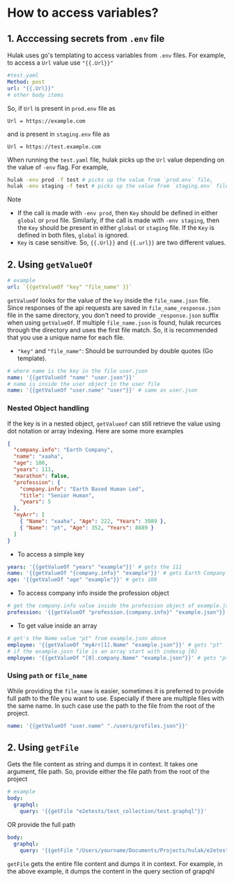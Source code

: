 # How to access variables?

## 1. Acccessing secrets from `.env` file

Hulak uses go's templating to access variables from `.env` files. For example, to access a `Url` value use `"{{.Url}}"`

```yaml
#test.yaml
Method: post
url: "{{.Url}}"
# other body items
```

So, if `Url` is present in `prod.env` file as

```env
Url = https://example.com
```

and is present in `staging.env` file as

```env
Url = https://test.example.com
```

When running the `test.yaml` file, hulak picks up the `Url` value depending on the value of `-env` flag. For example,

```bash
hulak -env prod -f test # picks up the value from `prod.env` file,
hulak -env staging -f test # picks up the value from `staging.env` file
```

> [!Note]
>
> - If the call is made with `-env prod`, then `Key` should be defined in either `global` or `prod` file. Similarly, if the call is made with `-env staging`, then the `Key` should be present in either `global` or `staging` file. If the `Key` is defined in both files, `global` is ignored.
> - `Key` is case sensitive. So, `{{.Url}}` and `{{.url}}` are two different values.

## 2. Using `getValueOf`

```yaml
# example
url: `{{getValueOf "key" "file_name" }}`
```

`getValueOf` looks for the value of the `key` inside the `file_name.json` file. Since responses of the api requests are saved in `file_name_response.json` file in the same directory, you don't need to provide `_response.json` suffix when using `getValueOf`. If multiple `file_name.json` is found, hulak recurces through the directory and uses the first file match. So, it is recommended that you use a unique name for each file.

- `"key"` and `"file_name"`: Should be surrounded by double quotes (Go template).

```yaml
# where name is the key in the file user.json
name: '{{getValueOf "name" "user.json"}}'
# name is inside the user object in the user file
name: '{{getValueOf "user.name" "user"}}' # same as user.json
```

### Nested Object handling

If the key is in a nested object, `getValueof` can still retrieve the value using dot notation or array indexing. Here are some more examples

```json
{
  "company.info": "Earth Company",
  "name": "xaaha",
  "age": 100,
  "years": 111,
  "marathon": false,
  "profession": {
    "company.info": "Earth Based Human Led",
    "title": "Senior Human",
    "years": 5
  },
  "myArr": [
    { "Name": "xaaha", "Age": 222, "Years": 3989 },
    { "Name": "pt", "Age": 352, "Years": 8889 }
  ]
}
```

- To access a simple key

```yaml
years: '{{getValueOf "years" "example"}}' # gets the 111
name: '{{getValueOf "{company.info}" "example"}}' # gets Earth Company
age: '{{getValueOf "age" "example"}}' # gets 100
```

- To access company info inside the profession object

```yaml
# get the company.info value inside the profession object of example.json file
profession: '{{getValueOf "profession.{company.info}" "example.json"}}' # gets Earth Based Human Led
```

- To get value inside an array

```yaml
# get's the Name value "pt" from example.json above
employee: '{{getValueOf "myArr[1].Name" "example.json"}}' # gets "pt"
# if the example.josn file is an array start with indexig [0]
employee: '{{getValueOf "[0].company.Name" "example.json"}}' # gets "pt"
```

### Using `path` or `file_name`

While providing the `file_name` is easier, sometimes it is preferred to provide full path to the file you want to use. Especially if there are multiple files with the same name.
In such case use the path to the file from the root of the project.

```yaml
name: '{{getValueOf "user.name" "./users/profiles.json"}}'
```

## 2. Using `getFile`

Gets the file content as string and dumps it in context. It takes one argument, file path. So, provide either the file path from the root of the project

```yaml
# example
body:
  graphql:
    query: '{{getFile "e2etests/test_collection/test.graphql"}}'
```

OR provide the full path

```yaml
body:
  graphql:
    query: '{{getFile "/Users/yourname/Documents/Projects/hulak/e2etests/test_collection/graphql.yml"}}'
```

`getFile` gets the entire file content and dumps it in context. For example, in the above example, it dumps the content in the query section of grapqhl
